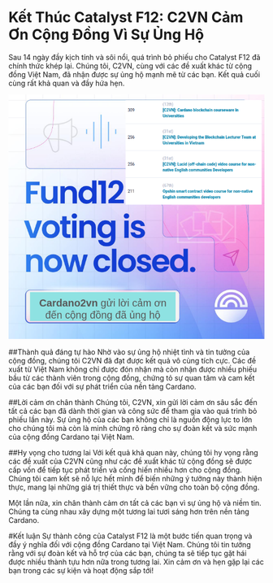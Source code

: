 
Kết Thúc Catalyst F12: C2VN Cảm Ơn Cộng Đồng Vì Sự Ủng Hộ
========================================================

Sau 14 ngày đầy kịch tính và sôi nổi, quá trình bỏ phiếu cho Catalyst F12 đã chính thức khép lại. Chúng tôi, C2VN, cùng với các đề xuất khác từ cộng đồng Việt Nam, đã nhận được sự ủng hộ mạnh mẽ từ các bạn. Kết quả cuối cùng rất khả quan và đầy hứa hẹn.

![](img/F12.png)

##Thành quả đáng tự hào
Nhờ vào sự ủng hộ nhiệt tình và tin tưởng của cộng đồng, chúng tôi C2VN đã đạt được kết quả vô cùng tích cực. Các đề xuất từ Việt Nam không chỉ được đón nhận mà còn nhận được nhiều phiếu bầu từ các thành viên trong cộng đồng, chứng tỏ sự quan tâm và cam kết của các bạn đối với sự phát triển của nền tảng Cardano.

##Lời cảm ơn chân thành
Chúng tôi, C2VN, xin gửi lời cảm ơn sâu sắc đến tất cả các bạn đã dành thời gian và công sức để tham gia vào quá trình bỏ phiếu lần này. Sự ủng hộ của các bạn không chỉ là nguồn động lực to lớn cho chúng tôi mà còn là minh chứng rõ ràng cho sự đoàn kết và sức mạnh của cộng đồng Cardano tại Việt Nam.

##Hy vọng cho tương lai
Với kết quả khả quan này, chúng tôi hy vọng rằng các đề xuất của C2VN cũng như các đề xuất khác từ cộng đồng sẽ được cấp vốn để tiếp tục phát triển và cống hiến nhiều hơn cho cộng đồng. Chúng tôi cam kết sẽ nỗ lực hết mình để biến những ý tưởng này thành hiện thực, mang lại những giá trị thiết thực và bền vững cho toàn bộ cộng đồng.

Một lần nữa, xin chân thành cảm ơn tất cả các bạn vì sự ủng hộ và niềm tin. Chúng ta cùng nhau xây dựng một tương lai tươi sáng hơn trên nền tảng Cardano.

#Kết luận
Sự thành công của Catalyst F12 là một bước tiến quan trọng và đầy ý nghĩa đối với cộng đồng Cardano tại Việt Nam. Chúng tôi tin tưởng rằng với sự đoàn kết và hỗ trợ của các bạn, chúng ta sẽ tiếp tục gặt hái được nhiều thành tựu hơn nữa trong tương lai. Xin cảm ơn và hẹn gặp lại các bạn trong các sự kiện và hoạt động sắp tới!

